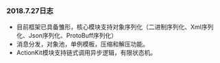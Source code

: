 ### 2018.7.27日志
* 目前框架已具备雏形，核心模块支持对象序列化（二进制序列化、Xml序列化、Json序列化、ProtoBuff序列化）
* 消息分发，对象池，单例模板，压缩和解压功能。
* ActionKit模块支持链式调用异步逻辑，有限状态机。